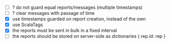 - [ ] ? do not guard equal reports/messages (multiple timestamps)
- [ ] ? clear messages with passage of time
- [x] use timestamps guarded on report creation, instead of the own
- [x] use ScalaTags
- [x] the reports must be sent in bulk in a fixed interval
- [ ] the reports should be stored on server-side as dictionaries { rep.id:  rep }